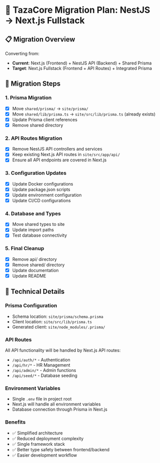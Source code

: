# 🔄 TazaCore Migration Plan: NestJS → Next.js Fullstack

## 📋 Migration Overview
Converting from:
- **Current**: Next.js (Frontend) + NestJS API (Backend) + Shared Prisma
- **Target**: Next.js Fullstack (Frontend + API Routes) + Integrated Prisma

## 🎯 Migration Steps

### 1. Prisma Migration
- [x] Move `shared/prisma/` → `site/prisma/`
- [x] Move `shared/lib/prisma.ts` → `site/src/lib/prisma.ts` (already exists)
- [x] Update Prisma client references
- [x] Remove shared directory

### 2. API Routes Migration
- [x] Remove NestJS API controllers and services
- [x] Keep existing Next.js API routes in `site/src/app/api/`
- [x] Ensure all API endpoints are covered in Next.js

### 3. Configuration Updates
- [x] Update Docker configurations
- [x] Update package.json scripts
- [x] Update environment configuration
- [x] Update CI/CD configurations

### 4. Database and Types
- [x] Move shared types to site
- [x] Update import paths
- [x] Test database connectivity

### 5. Final Cleanup
- [x] Remove api/ directory
- [x] Remove shared/ directory
- [x] Update documentation
- [x] Update README

## 🔧 Technical Details

### Prisma Configuration
- Schema location: `site/prisma/schema.prisma`
- Client location: `site/src/lib/prisma.ts`
- Generated client: `site/node_modules/.prisma/`

### API Routes
All API functionality will be handled by Next.js API routes:
- `/api/auth/*` - Authentication
- `/api/hr/*` - HR Management  
- `/api/admin/*` - Admin functions
- `/api/seed/*` - Database seeding

### Environment Variables
- Single `.env` file in project root
- Next.js will handle all environment variables
- Database connection through Prisma in Next.js

### Benefits
- ✅ Simplified architecture
- ✅ Reduced deployment complexity
- ✅ Single framework stack
- ✅ Better type safety between frontend/backend
- ✅ Easier development workflow
